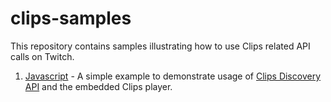 # clips-samples
This repository contains samples illustrating how to use Clips related API calls on Twitch.

1. [Javascript](https://github.com/TwitchDev/clips-samples/tree/master/javascript) - A simple example to demonstrate usage of [Clips Discovery API](https://dev.twitch.tv/docs/v5/guides/clips-discovery/) and the embedded Clips player.
